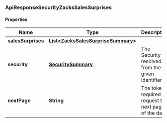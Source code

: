 
### ApiResponseSecurityZacksSalesSurprises

#### Properties
Name | Type | Description | Notes
------------ | ------------- | ------------- | -------------
**salesSurprises** | [**List&lt;ZacksSalesSurpriseSummary&gt;**](ZacksSalesSurpriseSummary.md) |  |  [optional]
**security** | [**SecuritySummary**](SecuritySummary.md) | The Security resolved from the given identifier |  [optional]
**nextPage** | **String** | The token required to request the next page of the data |  [optional]



